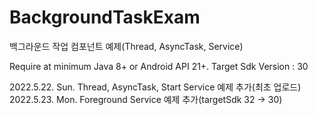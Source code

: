 # BackgroundTaskExam
백그라운드 작업 컴포넌트 예제(Thread, AsyncTask, Service)

Require at minimum Java 8+ or Android API 21+.
Target Sdk Version : 30

2022.5.22. Sun. Thread, AsyncTask, Start Service 예제 추가(최초 업로드)
2022.5.23. Mon. Foreground Service 예제 추가(targetSdk 32 -> 30)
